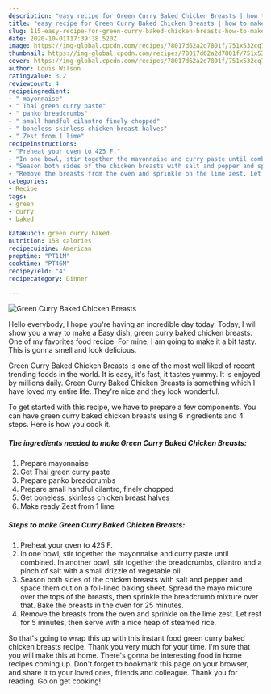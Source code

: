 ```yaml
---
description: "easy recipe for Green Curry Baked Chicken Breasts | how to make the best Green Curry Baked Chicken Breasts"
title: "easy recipe for Green Curry Baked Chicken Breasts | how to make the best Green Curry Baked Chicken Breasts"
slug: 115-easy-recipe-for-green-curry-baked-chicken-breasts-how-to-make-the-best-green-curry-baked-chicken-breasts
date: 2020-10-01T17:39:38.520Z
image: https://img-global.cpcdn.com/recipes/78017d62a2d7801f/751x532cq70/green-curry-baked-chicken-breasts-recipe-main-photo.jpg
thumbnail: https://img-global.cpcdn.com/recipes/78017d62a2d7801f/751x532cq70/green-curry-baked-chicken-breasts-recipe-main-photo.jpg
cover: https://img-global.cpcdn.com/recipes/78017d62a2d7801f/751x532cq70/green-curry-baked-chicken-breasts-recipe-main-photo.jpg
author: Louis Wilson
ratingvalue: 3.2
reviewcount: 4
recipeingredient:
- " mayonnaise"
- " Thai green curry paste"
- " panko breadcrumbs"
- " small handful cilantro finely chopped"
- " boneless skinless chicken breast halves"
- " Zest from 1 lime"
recipeinstructions:
- "Preheat your oven to 425 F."
- "In one bowl, stir together the mayonnaise and curry paste until combined. In another bowl, stir together the breadcrumbs, cilantro and a pinch of salt with a small drizzle of vegetable oil."
- "Season both sides of the chicken breasts with salt and pepper and space them out on a foil-lined baking sheet. Spread the mayo mixture over the tops of the breasts, then sprinkle the breadcrumb mixture over that. Bake the breasts in the oven for 25 minutes."
- "Remove the breasts from the oven and sprinkle on the lime zest. Let rest for 5 minutes, then serve with a nice heap of steamed rice."
categories:
- Recipe
tags:
- green
- curry
- baked

katakunci: green curry baked 
nutrition: 158 calories
recipecuisine: American
preptime: "PT11M"
cooktime: "PT46M"
recipeyield: "4"
recipecategory: Dinner

---
```



![Green Curry Baked Chicken Breasts](https://img-global.cpcdn.com/recipes/78017d62a2d7801f/751x532cq70/green-curry-baked-chicken-breasts-recipe-main-photo.jpg)

Hello everybody, I hope you're having an incredible day today. Today, I will show you a way to make a Easy dish, green curry baked chicken breasts. One of my favorites food recipe. For mine, I am going to make it a bit tasty. This is gonna smell and look delicious.

Green Curry Baked Chicken Breasts is one of the most well liked of recent trending foods in the world. It is easy, it's fast, it tastes yummy. It is enjoyed by millions daily. Green Curry Baked Chicken Breasts is something which I have loved my entire life. They're nice and they look wonderful.




To get started with this recipe, we have to prepare a few components. You can have green curry baked chicken breasts using 6 ingredients and 4 steps. Here is how you cook it.

<!--inarticleads1-->

##### The ingredients needed to make Green Curry Baked Chicken Breasts:

1. Prepare  mayonnaise
1. Get  Thai green curry paste
1. Prepare  panko breadcrumbs
1. Prepare  small handful cilantro, finely chopped
1. Get  boneless, skinless chicken breast halves
1. Make ready  Zest from 1 lime




<!--inarticleads2-->

##### Steps to make Green Curry Baked Chicken Breasts:

1. Preheat your oven to 425 F.
1. In one bowl, stir together the mayonnaise and curry paste until combined. In another bowl, stir together the breadcrumbs, cilantro and a pinch of salt with a small drizzle of vegetable oil.
1. Season both sides of the chicken breasts with salt and pepper and space them out on a foil-lined baking sheet. Spread the mayo mixture over the tops of the breasts, then sprinkle the breadcrumb mixture over that. Bake the breasts in the oven for 25 minutes.
1. Remove the breasts from the oven and sprinkle on the lime zest. Let rest for 5 minutes, then serve with a nice heap of steamed rice.




So that's going to wrap this up with this instant food green curry baked chicken breasts recipe. Thank you very much for your time. I'm sure that you will make this at home. There's gonna be interesting food in home recipes coming up. Don't forget to bookmark this page on your browser, and share it to your loved ones, friends and colleague. Thank you for reading. Go on get cooking!
